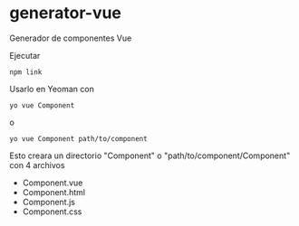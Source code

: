 # generator-vue
Generador de componentes Vue


Ejecutar

<code>npm link</code>

Usarlo en Yeoman con

<code>yo vue Component</code>

o

<code>yo vue Component path/to/component</code>


Esto creara un directorio "Component" o "path/to/component/Component" con 4 archivos

+ Component.vue
+ Component.html
+ Component.js
+ Component.css
